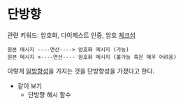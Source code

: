 # 단방향

관련 키워드: 암호화, 다이제스트 인증, 암호 [체크섬](체크섬)

~~~
원본 메시지 ----연산----> 암호화 메시지 (가능)
원본 메시지 <----연산---- 암호화 메시지 (불가능 혹은 매우 어려움)
~~~

이렇게 [일방향성](https://ko.wikipedia.org/wiki/%EC%9D%BC%EB%B0%A9%ED%96%A5%ED%95%A8%EC%88%98)을 가지는 것을 단방향성을 가졌다고 한다.

- 같이 보기
  - 단방향 해시 함수
